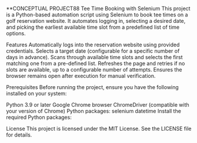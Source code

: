 **CONCEPTUAL PROJECT88
Tee Time Booking with Selenium
This project is a Python-based automation script using Selenium to book tee times on a golf reservation website. It automates logging in, selecting a desired date, and picking the earliest available time slot from a predefined list of time options.

Features
  Automatically logs into the reservation website using provided credentials.
  Selects a target date (configurable for a specific number of days in advance).
  Scans through available time slots and selects the first matching one from a pre-defined list.
  Refreshes the page and retries if no slots are available, up to a configurable number of attempts.
  Ensures the browser remains open after execution for manual verification.

Prerequisites
Before running the project, ensure you have the following installed on your system:

  Python 3.9 or later
  Google Chrome browser
  ChromeDriver (compatible with your version of Chrome)
  Python packages:
  selenium
  datetime
  Install the required Python packages:

License
This project is licensed under the MIT License. See the LICENSE file for details.

